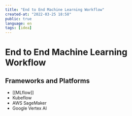 ```yaml
---
title: "End to End Machine Learning Workflow"
created-at: "2022-03-25 18:58"
public: true
language: en
tags: [idea]
---
```


# End to End Machine Learning Workflow

## Frameworks and Platforms

- [[MLflow]]
- Kubeflow
- AWS SageMaker
- Google Vertex AI
